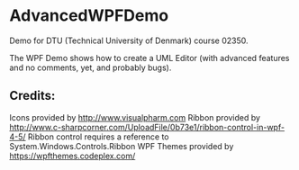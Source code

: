 # AdvancedWPFDemo
Demo for DTU (Technical University of Denmark) course 02350.

The WPF Demo shows how to create a UML Editor (with advanced features and no comments, yet, and probably bugs).

## Credits:
Icons provided by http://www.visualpharm.com
Ribbon provided by http://www.c-sharpcorner.com/UploadFile/0b73e1/ribbon-control-in-wpf-4-5/
Ribbon control requires a reference to System.Windows.Controls.Ribbon
WPF Themes provided by https://wpfthemes.codeplex.com/